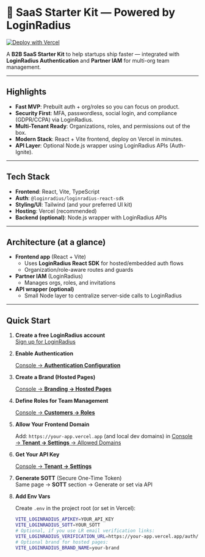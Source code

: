 #  🚀 SaaS Starter Kit — Powered by LoginRadius

[![Deploy with Vercel](https://vercel.com/button)](https://vercel.com/new/clone?repository-url=https%3A%2F%2Fgithub.com%2Findrasen715%2Freact-saas-starter-loginradius&project-name=react-saas-starter-loginradius&repo-name=react-saas-starter-loginradius&env=VITE_LOGINRADIUS_API_KEY,VITE_LOGINRADIUS_WRAPPER_BASE_URL,VITE_LOGINRADIUS_API_BASE_URL&envDescription=Environment%20variables%20for%20LoginRadius%20Starter&envLink=https%3A%2F%2Fwww.loginradius.com%2Fdocs%2F&VITE_LOGINRADIUS_API_KEY=8b95fe7e-6dd1-4157-8e5c-f49de4257930&VITE_LOGINRADIUS_WRAPPER_BASE_URL=https%3A%2F%2Fauth-ignite.onrender.com&VITE_LOGINRADIUS_API_BASE_URL=https%3A%2F%2Fdevapi.lrinternal.com)


A **B2B SaaS Starter Kit** to help startups ship faster — integrated with **LoginRadius Authentication** and **Partner IAM** for multi-org team management.

---

## Highlights

- **Fast MVP**: Prebuilt auth + org/roles so you can focus on product.
- **Security First**: MFA, passwordless, social login, and compliance (GDPR/CCPA) via LoginRadius.
- **Multi-Tenant Ready**: Organizations, roles, and permissions out of the box.
- **Modern Stack**: React + Vite frontend, deploy on Vercel in minutes.
- **API Layer**: Optional Node.js wrapper using LoginRadius APIs (Auth-Ignite).

---

## Tech Stack

- **Frontend**: React, Vite, TypeScript
- **Auth**: `@loginradius/loginradius-react-sdk`
- **Styling/UI**: Tailwind (and your preferred UI kit)
- **Hosting**: Vercel (recommended)
- **Backend (optional)**: Node.js wrapper with LoginRadius APIs

---

## Architecture (at a glance)

- **Frontend app** (React + Vite)
    - Uses **LoginRadius React SDK** for hosted/embedded auth flows
    - Organization/role-aware routes and guards
- **Partner IAM** (LoginRadius)
    - Manages orgs, roles, and invitations
- **API wrapper (optional)**
    - Small Node layer to centralize server-side calls to LoginRadius

---

## Quick Start

1. **Create a free LoginRadius account**  
     [Sign up for LoginRadius](https://accounts.loginradius.com/auth.aspx?return_url=https://console.loginradius.com/login&action=register "Sign up for LoginRadius")

2. **Enable Authentication**  
     
     [ Console → **Authentication Configuration** ](https://console.loginradius.com/authentication/authentication-configuration "Authentication Configuration")

3. **Create a Brand (Hosted Pages)**  
     
     [Console → **Branding → Hosted Pages** ](https://console.loginradius.com/branding/hosted-pages "Hosted Pages")

4. **Define Roles for Team Management**  
     
     [Console → **Customers → Roles**](https://console.loginradius.com/customers/roles "Roles")

5. **Allow Your Frontend Domain**  
     
     Add: `https://your-app.vercel.app` (and local dev domains)  in 
     [Console → **Tenant → Settings** → Allowed Domains  ](https://console.loginradius.com/tenant/settings "Allowed Domains")

6. **Get Your API Key**  
    
     [ Console → **Tenant → Settings**  ](https://console.loginradius.com/tenant/settings "Tenant Settings")

7. **Generate SOTT** (Secure One-Time Token)  
     Same page → **SOTT** section → Generate or set via API

8. **Add Env Vars**

     Create `.env` in the project root (or set in Vercel):

     ```bash
     VITE_LOGINRADIUS_APIKEY=YOUR_API_KEY
     VITE_LOGINRADIUS_SOTT=YOUR_SOTT
     # Optional, if you use LR email verification links:
     VITE_LOGINRADIUS_VERIFICATION_URL=https://your-app.vercel.app/auth/verify
     # Optional brand for hosted pages:
     VITE_LOGINRADIUS_BRAND_NAME=your-brand
     ```

